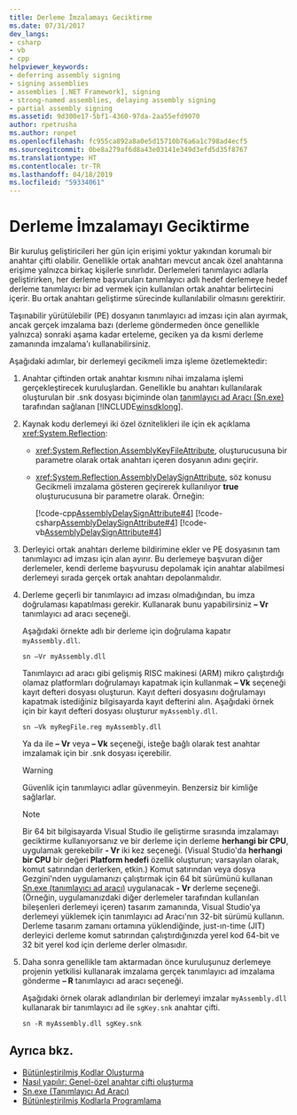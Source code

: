```yaml
---
title: Derleme İmzalamayı Geciktirme
ms.date: 07/31/2017
dev_langs:
- csharp
- vb
- cpp
helpviewer_keywords:
- deferring assembly signing
- signing assemblies
- assemblies [.NET Framework], signing
- strong-named assemblies, delaying assembly signing
- partial assembly signing
ms.assetid: 9d300e17-5bf1-4360-97da-2aa55efd9070
author: rpetrusha
ms.author: ronpet
ms.openlocfilehash: fc955ca892a8a0e5d15710b76a6a1c798ad4ecf5
ms.sourcegitcommit: 0be8a279af6d8a43e03141e349d3efd5d35f8767
ms.translationtype: HT
ms.contentlocale: tr-TR
ms.lasthandoff: 04/18/2019
ms.locfileid: "59334061"
---
```

# <a name="delay-signing-an-assembly"></a>Derleme İmzalamayı Geciktirme
Bir kuruluş geliştiricileri her gün için erişimi yoktur yakından korumalı bir anahtar çifti olabilir. Genellikle ortak anahtarı mevcut ancak özel anahtarına erişime yalnızca birkaç kişilerle sınırlıdır. Derlemeleri tanımlayıcı adlarla geliştirirken, her derleme başvuruları tanımlayıcı adlı hedef derlemeye hedef derleme tanımlayıcı bir ad vermek için kullanılan ortak anahtar belirtecini içerir. Bu ortak anahtarı geliştirme sürecinde kullanılabilir olmasını gerektirir.  
  
 Taşınabilir yürütülebilir (PE) dosyanın tanımlayıcı ad imzası için alan ayırmak, ancak gerçek imzalama bazı (derleme göndermeden önce genellikle yalnızca) sonraki aşama kadar erteleme, geciken ya da kısmi derleme zamanında imzalama'ı kullanabilirsiniz.  
  
 Aşağıdaki adımlar, bir derlemeyi gecikmeli imza işleme özetlemektedir:  
  
1. Anahtar çiftinden ortak anahtar kısmını nihai imzalama işlemi gerçekleştirecek kuruluşlardan. Genellikle bu anahtarı kullanılarak oluşturulan bir .snk dosyası biçiminde olan [tanımlayıcı ad Aracı (Sn.exe)](../../../docs/framework/tools/sn-exe-strong-name-tool.md) tarafından sağlanan [!INCLUDE[winsdklong](../../../includes/winsdklong-md.md)].  
  
2. Kaynak kodu derlemeyi iki özel öznitelikleri ile için ek açıklama <xref:System.Reflection>:  
  
    -   <xref:System.Reflection.AssemblyKeyFileAttribute>, oluşturucusuna bir parametre olarak ortak anahtarı içeren dosyanın adını geçirir.  
  
    -   <xref:System.Reflection.AssemblyDelaySignAttribute>, söz konusu Gecikmeli imzalama gösteren geçirerek kullanılıyor **true** oluşturucusuna bir parametre olarak. Örneğin:  
  
         [!code-cpp[AssemblyDelaySignAttribute#4](../../../samples/snippets/cpp/VS_Snippets_CLR/AssemblyDelaySignAttribute/cpp/source2.cpp#4)]
         [!code-csharp[AssemblyDelaySignAttribute#4](../../../samples/snippets/csharp/VS_Snippets_CLR/AssemblyDelaySignAttribute/cs/source2.cs#4)]
         [!code-vb[AssemblyDelaySignAttribute#4](../../../samples/snippets/visualbasic/VS_Snippets_CLR/AssemblyDelaySignAttribute/vb/source2.vb#4)]  
  
3. Derleyici ortak anahtarı derleme bildirimine ekler ve PE dosyasının tam tanımlayıcı ad imzası için alan ayırır. Bu derlemeye başvuran diğer derlemeler, kendi derleme başvurusu depolamak için anahtar alabilmesi derlemeyi sırada gerçek ortak anahtarı depolanmalıdır.  
  
4. Derleme geçerli bir tanımlayıcı ad imzası olmadığından, bu imza doğrulaması kapatılması gerekir. Kullanarak bunu yapabilirsiniz **– Vr** tanımlayıcı ad aracı seçeneği.  
  
     Aşağıdaki örnekte adlı bir derleme için doğrulama kapatır `myAssembly.dll`.  
  
    ```  
    sn –Vr myAssembly.dll  
    ```  
  
     Tanımlayıcı ad aracı gibi gelişmiş RISC makinesi (ARM) mikro çalıştırdığı olamaz platformları doğrulamayı kapatmak için kullanmak **– Vk** seçeneği kayıt defteri dosyası oluşturun. Kayıt defteri dosyasını doğrulamayı kapatmak istediğiniz bilgisayarda kayıt defterini alın. Aşağıdaki örnek için bir kayıt defteri dosyası oluşturur `myAssembly.dll`.  
  
    ```  
    sn –Vk myRegFile.reg myAssembly.dll  
    ```  
  
     Ya da ile **– Vr** veya **– Vk** seçeneği, isteğe bağlı olarak test anahtar imzalamak için bir .snk dosyası içerebilir.  
  
    > [!WARNING]
    > Güvenlik için tanımlayıcı adlar güvenmeyin. Benzersiz bir kimliğe sağlarlar.
  
    > [!NOTE]
    >  Bir 64 bit bilgisayarda Visual Studio ile geliştirme sırasında imzalamayı geciktirme kullanıyorsanız ve bir derleme için derleme **herhangi bir CPU**, uygulamak gerekebilir **- Vr** iki kez seçeneği. (Visual Studio'da **herhangi bir CPU** bir değeri **Platform hedefi** özellik oluşturun; varsayılan olarak, komut satırından derlerken, etkin.) Komut satırından veya dosya Gezgini'nden uygulamanızı çalıştırmak için 64 bit sürümünü kullanan [Sn.exe (tanımlayıcı ad aracı)](../../../docs/framework/tools/sn-exe-strong-name-tool.md) uygulanacak **- Vr** derleme seçeneği. (Örneğin, uygulamanızdaki diğer derlemeler tarafından kullanılan bileşenleri derlemeyi içeren) tasarım zamanında, Visual Studio'ya derlemeyi yüklemek için tanımlayıcı ad Aracı'nın 32-bit sürümü kullanın. Derleme tasarım zamanı ortamına yüklendiğinde, just-ın-time (JIT) derleyici derleme komut satırından çalıştırdığınızda yerel kod 64-bit ve 32 bit yerel kod için derleme derler olmasıdır.  
  
5. Daha sonra genellikle tam aktarmadan önce kuruluşunuz derlemeye projenin yetkilisi kullanarak imzalama gerçek tanımlayıcı ad imzalama gönderme **– R** tanımlayıcı ad aracı seçeneği.  
  
     Aşağıdaki örnek olarak adlandırılan bir derlemeyi imzalar `myAssembly.dll` kullanarak bir tanımlayıcı ad ile `sgKey.snk` anahtar çifti.  
  
    ```  
    sn -R myAssembly.dll sgKey.snk  
    ```  
  
## <a name="see-also"></a>Ayrıca bkz.

- [Bütünleştirilmiş Kodlar Oluşturma](../../../docs/framework/app-domains/create-assemblies.md)
- [Nasıl yapılır: Genel-özel anahtar çifti oluşturma](../../../docs/framework/app-domains/how-to-create-a-public-private-key-pair.md)
- [Sn.exe (Tanımlayıcı Ad Aracı)](../../../docs/framework/tools/sn-exe-strong-name-tool.md)
- [Bütünleştirilmiş Kodlarla Programlama](../../../docs/framework/app-domains/programming-with-assemblies.md)
